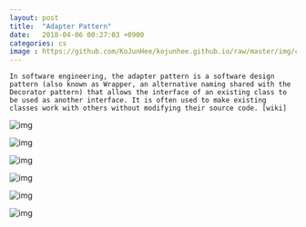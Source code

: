 ```yaml
---
layout: post
title:  "Adapter Pattern"
date:   2018-04-06 00:27:03 +0900
categories: cs
image : https://github.com/KoJunHee/kojunhee.github.io/raw/master/img/cs_img.jpg
---
```




```
In software engineering, the adapter pattern is a software design pattern (also known as Wrapper, an alternative naming shared with the Decorator pattern) that allows the interface of an existing class to be used as another interface. It is often used to make existing classes work with others without modifying their source code. [wiki]
```

![img](https://github.com/KoJunHee/kojunhee.github.io/raw/master/img/11111.png)

![img](https://github.com/KoJunHee/kojunhee.github.io/raw/master/img/22222.png)

![img](https://github.com/KoJunHee/kojunhee.github.io/raw/master/img/33333.png)

![img](https://github.com/KoJunHee/kojunhee.github.io/raw/master/img/44444.png)

![img](https://github.com/KoJunHee/kojunhee.github.io/raw/master/img/55555.png)

![img](https://github.com/KoJunHee/kojunhee.github.io/raw/master/img/66666.png)













